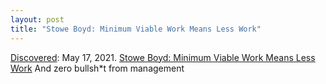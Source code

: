 ```yaml
---
layout: post
title: "Stowe Boyd: Minimum Viable Work Means Less Work"
---
```

[Discovered](http://rolandtanglao.com/2020/07/29/p1-blogthis-checkvist-list-links-to-blog/): May 17, 2021. [Stowe Boyd: Minimum Viable Work Means Less Work](https://workfutures.substack.com/p/minimum-viable-work-means-less-work)
And zero bullsh*t from management
